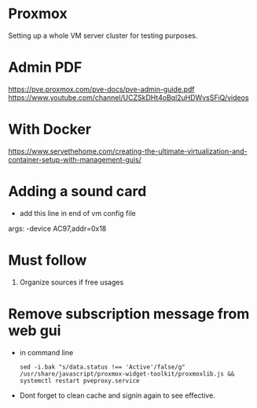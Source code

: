 # Proxmox

Setting up a whole VM server cluster for testing purposes.

# Admin PDF 
https://pve.proxmox.com/pve-docs/pve-admin-guide.pdf
https://www.youtube.com/channel/UCZSkDHt4oBql2uHDWvsSFiQ/videos
# With Docker 
https://www.servethehome.com/creating-the-ultimate-virtualization-and-container-setup-with-management-guis/


# Adding a sound card 
- add this line in end of vm config file

args: -device AC97,addr=0x18

# Must follow 
1. Organize sources if free usages

# Remove subscription message from web gui
- in command line 

      sed -i.bak "s/data.status !== 'Active'/false/g" /usr/share/javascript/proxmox-widget-toolkit/proxmoxlib.js && systemctl restart pveproxy.service
- Dont forget to clean cache and signin again to see effective. 

